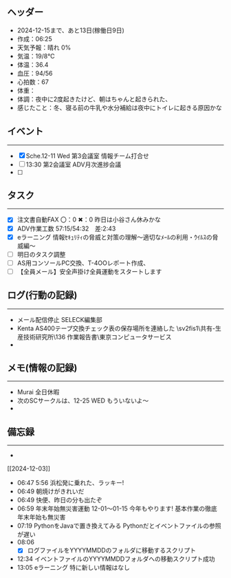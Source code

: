 ## ヘッダー
- 2024-12-15まで、あと13日(稼働日9日)
- 作成：06:25
- 天気予報：晴れ 0%
- 気温：19/8℃
- 体温：36.4
- 血圧：94/56
- 心拍数：67
- 体重：
- 体調：夜中に2度起きたけど、朝はちゃんと起きられた、
- 感じたこと：冬、寝る前の牛乳や水分補給は夜中にトイレに起きる原因かな

## イベント
***
- [x] Sche.12-11 Wed 第3会議室 情報チーム打合せ
- [ ] 13:30 第2会議室 ADV月次進捗会議
- [ ] 

## タスク
***
- [x] 注文書自動FAX 〇：0 ✖：0 昨日は小谷さん休みかな
- [x] ADV作業工数 57:15/54:32　差:2:43
- [x] eラーニング 情報ｾｷｭﾘﾃｨの脅威と対策の理解～適切なﾒｰﾙの利用・ｳｲﾙｽの脅威編～
- [ ] 明日のタスク調整
- [ ] AS用コンソールPC交換、T-4OOレポート作成、
- [ ] 【全員メール】安全声掛け全員運動をスタートします

## ログ(行動の記録)
***
- メール配信停止 SELECK編集部
- Kenta AS400テープ交換チェック表の保存場所を連絡した
  \\sv2fis1\共有-生産技術研究所\136 作業報告書\東京コンピュータサービス
- 

## メモ(情報の記録)
***
- Murai 全日休暇
- 次のSCサークルは、12-25 WED もういないよ～
- 

## 備忘録
***
- 


[[2024-12-03]]


- 06:47 5:56 浜松発に乗れた、ラッキー! 
- 06:49 朝焼けがきれいだ 
- 06:49 快便、昨日の分も出たぞ 
- 06:59 
	年末年始無災害運動 12-01～01-15
	今年もやります! 基本作業の徹底 年末年始も無災害 
- 07:19 
	PythonをJavaで置き換えてみる
	Pythonだとイベントファイルの参照が遅い 
- 08:06 
	- [x] ログファイルをYYYYMMDDのフォルダに移動するスクリプト 
- 12:34 イベントファイルのYYYYMMDDフォルダへの移動スクリプト成功 
- 13:05 eラーニング 特に新しい情報はなし 